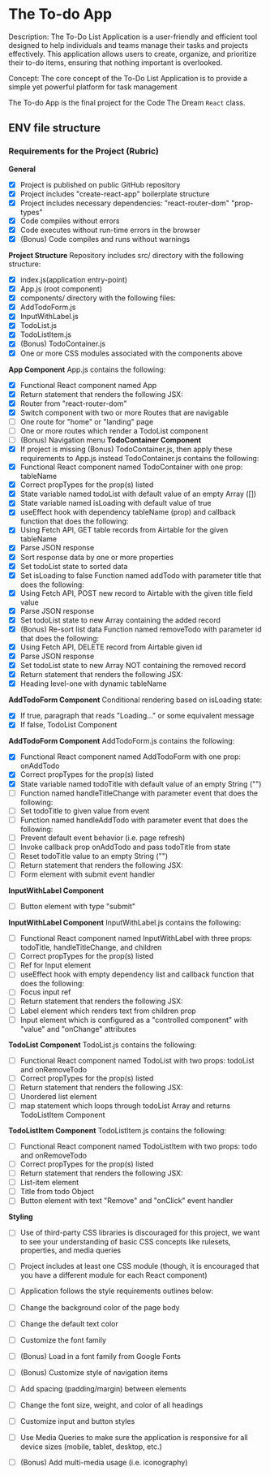 # The To-do App

Description:
The To-Do List Application is a user-friendly and efficient tool designed to help individuals and teams manage their tasks and projects effectively. This application allows users to create, organize, and prioritize their to-do items, ensuring that nothing important is overlooked.

Concept:
The core concept of the To-Do List Application is to provide a simple yet powerful platform for task management

The To-do App is the final project for the Code The Dream `React` class.

## ENV file structure


### **Requirements for the Project (Rubric)**
**General**
 - [x] Project is published on public GitHub repository
 - [x] Project includes "create-react-app" boilerplate structure
 - [x] Project includes necessary dependencies:
 "react-router-dom"
 "prop-types"
 - [x] Code compiles without errors
 - [x] Code executes without run-time errors in the browser
 - [x] (Bonus) Code compiles and runs without warnings

**Project Structure**
Repository includes src/ directory with the following structure:

 - [x] index.js(application entry-point)
 - [x] App.js (root component)
 - [x] components/ directory with the following files:
 - [x] AddTodoForm.js
 - [x] InputWithLabel.js
 - [x] TodoList.js
 - [x] TodoListItem.js
 - [x] (Bonus) TodoContainer.js
 - [x] One or more CSS modules associated with the components above

**App Component**
App.js contains the following:
 - [x]  Functional React component named App
 - [x] Return statement that renders the following JSX:
 - [x] Router from "react-router-dom"
 - [x] Switch component with two or more Routes that are navigable
 - [ ] One route for "home" or "landing" page
 - [ ] One or more routes which render a TodoList component
 - [ ] (Bonus) Navigation menu
**TodoContainer Component**
- [x] If project is missing (Bonus) TodoContainer.js, then apply these requirements to App.js instead
TodoContainer.js contains the following:
 - [x] Functional React component named TodoContainer with one prop: tableName
 - [x] Correct propTypes for the prop(s) listed
 - [x] State variable named todoList with default value of an empty Array ([])
 - [x] State variable named isLoading with default value of true
 - [x] useEffect hook with dependency tableName (prop) and callback function that does the following:
 - [x] Using Fetch API, GET table records from Airtable for the given tableName
 - [x] Parse JSON response
 - [x] Sort response data by one or more properties
 - [x] Set todoList state to sorted data
 - [x] Set isLoading to false
 Function named addTodo with parameter title that does the following:
 - [x] Using Fetch API, POST new record to Airtable with the given title field value
 - [x] Parse JSON response
 - [x] Set todoList state to new Array containing the added record
 - [x] (Bonus) Re-sort list data
 Function named removeTodo with parameter id that does the following:
 - [x] Using Fetch API, DELETE record from Airtable given id
 - [x] Parse JSON response
 - [x] Set todoList state to new Array NOT containing the removed record
 - [x] Return statement that renders the following JSX:
 - [x]  Heading level-one with dynamic tableName

 **AddTodoForm Component**
 Conditional rendering based on isLoading state:
 - [x] If true, paragraph that reads "Loading..." or some equivalent message
 - [x] If false, TodoList Component

**AddTodoForm Component**
AddTodoForm.js contains the following:
 - [x] Functional React component named AddTodoForm with one prop: onAddTodo
 - [x] Correct propTypes for the prop(s) listed
 - [x] State variable named todoTitle with default value of an empty String ("")
 - [ ] Function named handleTitleChange with parameter event that does the following:
 - [ ] Set todoTitle to given value from event
 - [ ] Function named handleAddTodo with parameter event that does the following:
 - [ ] Prevent default event behavior (i.e. page refresh)
 - [ ] Invoke callback prop onAddTodo and pass todoTitle from state
 - [ ] Reset todoTitle value to an empty String ("")
 - [ ] Return statement that renders the following JSX:
 - [ ] Form element with submit event handler

 **InputWithLabel Component**
 - [ ] Button element with type "submit"

**InputWithLabel Component**
InputWithLabel.js contains the following:
 - [ ] Functional React component named InputWithLabel with three props: todoTitle, handleTitleChange, and children
 - [ ] Correct propTypes for the prop(s) listed
 - [ ] Ref for Input element
 - [ ] useEffect hook with empty dependency list and callback function that does the following:
 - [ ] Focus input ref
 - [ ] Return statement that renders the following JSX:
 - [ ] Label element which renders text from children prop
 - [ ] Input element which is configured as a "controlled component" with "value" and "onChange" attributes

**TodoList Component**
TodoList.js contains the following:
 - [ ]  Functional React component named TodoList with two props: todoList and onRemoveTodo
 - [ ] Correct propTypes for the prop(s) listed
 - [ ] Return statement that renders the following JSX:
 - [ ] Unordered list element
 - [ ] map statement which loops through todoList Array and returns TodoListItem Component
 
**TodoListItem Component**
TodoListItem.js contains the following:

 - [ ] Functional React component named TodoListItem with two props: todo and onRemoveTodo
 - [ ] Correct propTypes for the prop(s) listed
 - [ ] Return statement that renders the following JSX:
 - [ ] List-item element
 - [ ] Title from todo Object
 - [ ] Button element with text "Remove" and "onClick" event handler

**Styling**
- [ ] Use of third-party CSS libraries is discouraged for this project, we want to see your understanding of basic CSS concepts like rulesets, properties, and media queries

- [ ]  Project includes at least one CSS module (though, it is encouraged that you have a different module for each React component)
 - [ ] Application follows the style requirements outlines below:
 - [ ] Change the background color of the page body
 - [ ] Change the default text color
 - [ ] Customize the font family
 - [ ] (Bonus) Load in a font family from Google Fonts
 - [ ] (Bonus) Customize style of navigation items
 - [ ] Add spacing (padding/margin) between elements
 - [ ] Change the font size, weight, and color of all headings
 - [ ] Customize input and button styles
 - [ ] Use Media Queries to make sure the application is responsive for all device sizes (mobile, tablet, desktop, etc.)
 - [ ] (Bonus) Add multi-media usage (i.e. iconography)
